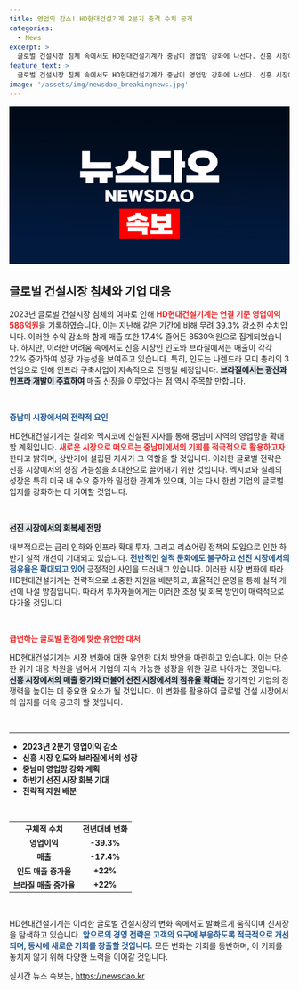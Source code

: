 ```yaml
---
title: 영업익 감소! HD현대건설기계 2분기 충격 수치 공개
categories:
  - News
excerpt: >
  글로벌 건설시장 침체 속에서도 HD현대건설기계가 중남미 영업망 강화에 나선다. 신흥 시장에서 성장세를 보이며, 선진 시장 회복 기대감이 커지는 가운데, 이 회사의 향후 전략은 주목할 만하다. 클릭하고 더 알아보세요!
feature_text: >
  글로벌 건설시장 침체 속에서도 HD현대건설기계가 중남미 영업망 강화에 나선다. 신흥 시장에서 성장세를 보이며, 선진 시장 회복 기대감이 커지는 가운데, 이 회사의 향후 전략은 주목할 만하다. 클릭하고 더 알아보세요!
image: '/assets/img/newsdao_breakingnews.jpg'
---
```


<p><img src="/assets/img/newsdao_breakingnews.jpg" alt="implanttips 속보" /></p>

<h2 data-ke-size="size26">글로벌 건설시장 침체와 기업 대응</h2>

<p data-ke-size="size16">2023년 글로벌 건설시장 침체의 여파로 인해 <b><span style="color: #ee2323;">HD현대건설기계는 연결 기준 영업이익 586억원</span></b>을 기록하였습니다. 이는 지난해 같은 기간에 비해 무려 39.3% 감소한 수치입니다. 이러한 수익 감소와 함께 매출 또한 17.4% 줄어든 8530억원으로 집계되었습니다. 하지만, 이러한 어려움 속에서도 신흥 시장인 인도와 브라질에서는 매출이 각각 22% 증가하여 성장 가능성을 보여주고 있습니다. 특히, 인도는 나렌드라 모디 총리의 3연임으로 인해 인프라 구축사업이 지속적으로 진행될 예정입니다. <b><span style="background-color: #21538527;">브라질에서는 광산과 인프라 개발이 주효하여</span></b> 매출 신장을 이루었다는 점 역시 주목할 만합니다.</p>

<p data-ke-size="size16">&nbsp;</p>

<p><b><span style="color: #1a5490;">중남미 시장에서의 전략적 요인</span></b> <p data-ke-size="size16">HD현대건설기계는 칠레와 멕시코에 신설된 지사를 통해 중남미 지역의 영업망을 확대할 계획입니다. <b><span style="color: #ee2323;">새로운 시장으로 떠오르는 중남미에서의 기회를 적극적으로 활용하고자</span></b> 한다고 밝히며, 상반기에 설립된 지사가 그 역할을 할 것입니다. 이러한 글로벌 전략은 신흥 시장에서의 성장 가능성을 최대한으로 끌어내기 위한 것입니다. 멕시코와 칠레의 성장은 특히 미국 내 수요 증가와 밀접한 관계가 있으며, 이는 다시 한번 기업의 글로벌 입지를 강화하는 데 기여할 것입니다.</p></p>

<p data-ke-size="size16">&nbsp;</p>

<p><b><span style="background-color: #21538527;">선진 시장에서의 회복세 전망</span></b> <p data-ke-size="size16">내부적으로는 금리 인하와 인프라 확대 투자, 그리고 리쇼어링 정책의 도입으로 인한 하반기 실적 개선이 기대되고 있습니다. <b><span style="color: #1a5490;">전반적인 실적 둔화에도 불구하고 선진 시장에서의 점유율은 확대되고 있어</span></b> 긍정적인 사인을 드러내고 있습니다. 이러한 시장 변화에 따라 HD현대건설기계는 전략적으로 소중한 자원을 배분하고, 효율적인 운영을 통해 실적 개선에 나설 방침입니다. 따라서 투자자들에게는 이러한 조정 및 회복 방안이 매력적으로 다가올 것입니다.</p></p>

<p data-ke-size="size16">&nbsp;</p>

<p><b><span style="color: #ee2323;">급변하는 글로벌 환경에 맞춘 유연한 대처</span></b> <p data-ke-size="size16">HD현대건설기계는 시장 변화에 대한 유연한 대처 방안을 마련하고 있습니다. 이는 단순한 위기 대응 차원을 넘어서 기업의 지속 가능한 성장을 위한 길로 나아가는 것입니다. <b><span style="background-color: #21538527;">신흥 시장에서의 매출 증가와 더불어 선진 시장에서의 점유율 확대는</span></b> 장기적인 기업의 경쟁력을 높이는 데 중요한 요소가 될 것입니다. 이 변화를 활용하여 글로벌 건설 시장에서의 입지를 더욱 공고히 할 것입니다.</p></p>

<p data-ke-size="size16">&nbsp;</p>

<hr />

<ul>
<li><b>2023년 2분기 영업이익 감소</b></li>
<li><b>신흥 시장 인도와 브라질에서의 성장</b></li>
<li><b>중남미 영업망 강화 계획</b></li>
<li><b>하반기 선진 시장 회복 기대</b></li>
<li><b>전략적 자원 배분</b></li>
</ul>

<p data-ke-size="size16">&nbsp;</p>

<table style="width: 100%; border-collapse: collapse;">
<tr>
<td style="text-align: center; height: 17px;"><b>구체적 수치</b></td>
<td style="text-align: center; height: 17px;"><b>전년대비 변화</b></td>
</tr>
<tr>
<td style="text-align: center; height: 17px;"><b>영업이익</b></td>
<td style="text-align: center; height: 17px;"><b>-39.3%</b></td>
</tr>
<tr>
<td style="text-align: center; height: 17px;"><b>매출</b></td>
<td style="text-align: center; height: 17px;"><b>-17.4%</b></td>
</tr>
<tr>
<td style="text-align: center; height: 17px;"><b>인도 매출 증가율</b></td>
<td style="text-align: center; height: 17px;"><b>+22%</b></td>
</tr>
<tr>
<td style="text-align: center; height: 17px;"><b>브라질 매출 증가율</b></td>
<td style="text-align: center; height: 17px;"><b>+22%</b></td>
</tr>
</table>

<p data-ke-size="size16">&nbsp;</p>

<p data-ke-size="size16">HD현대건설기계는 이러한 글로벌 건설시장의 변화 속에서도 발빠르게 움직이며 신시장을 탐색하고 있습니다. <b><span style="color: #1a5490;">앞으로의 경영 전략은 고객의 요구에 부응하도록 적극적으로 개선되며, 동시에 새로운 기회를 창출할 것입니다.</span></b> 모든 변화는 기회를 동반하며, 이 기회를 놓치지 않기 위해 다양한 노력을 이어갈 것입니다.</p>
실시간 뉴스 속보는, <a href="https://newsdao.kr" rel="dofollow">https://newsdao.kr</a>


